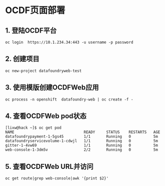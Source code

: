 # OCDF页面部署
## 1. 登陆OCDF平台
```
oc login  https://10.1.234.34:443 -u username -p password
```
## 2. 创建项目
```
oc new-project datafoundryweb-test
```
## 3. 使用模版创建OCDFWeb应用
```
oc process -n openshift  datafoundry-web | oc create -f - 
```
## 4. 查看OCDFWeb pod状态
```
[lixw@hack ~]$ oc get pod
NAME                               READY     STATUS    RESTARTS   AGE
datafoundrypayment-1-5gs45         1/1       Running   0          5m
datafoundryservicevolume-1-cdwjl   1/1       Running   0          5m
gitter-1-4vw69                     1/1       Running   0          5m
web-console-1-3dm5v                2/2       Running   0          5m
```
## 5. 查看OCDFWeb URL并访问
```
oc get route|grep web-console|awk '{print $2}'
```
